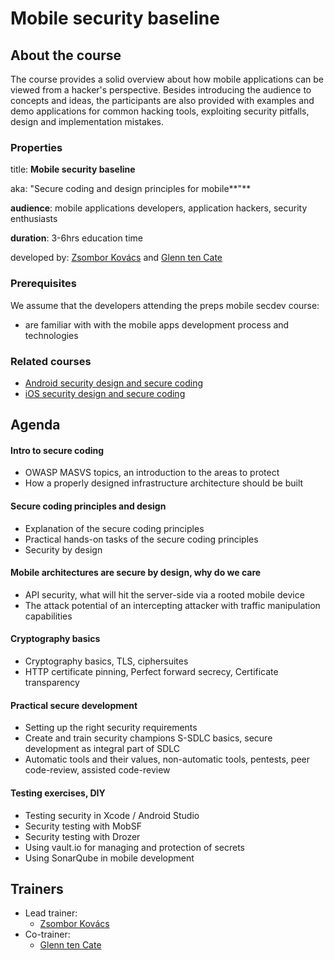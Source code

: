 # Mobile security baseline

## About the course

The course provides a solid overview about how mobile applications can be viewed from a hacker's perspective. Besides introducing the audience to concepts and ideas, the participants are also provided with examples and demo applications for common hacking tools, exploiting security pitfalls, design and implementation mistakes.

### Properties

title: **Mobile security baseline**

aka: "Secure coding and design principles for mobile**"**

**audience**: mobile applications developers, application hackers, security enthusiasts

**duration**: 3-6hrs education time

developed by: [Zsombor Kovács](../trainers/zsombor-kovacs.md) and [Glenn ten Cate](../trainers/glenn-ten-cate.md)

### Prerequisites

We assume that the developers attending the preps mobile secdev course:

* are familiar with with the mobile apps development process and technologies

### Related courses

* [Android security design and secure coding](../code/android.md)
* [iOS security design and secure coding](../code/ios.md)

## Agenda

#### Intro to secure coding

* OWASP MASVS topics, an introduction to the areas to protect 
* How a properly designed infrastructure architecture should be built 

#### Secure coding principles and design

* Explanation of the secure coding principles 
* Practical hands-on tasks of the secure coding principles 
* Security by design 

#### Mobile architectures are secure by design, why do we care

* API security, what will hit the server-side via a rooted mobile device
* The attack potential of an intercepting attacker with traffic manipulation capabilities 

#### Cryptography basics

* Cryptography basics, TLS, ciphersuites 
* HTTP certificate pinning, Perfect forward secrecy, Certificate transparency 

#### Practical secure development

* Setting up the right security requirements 
* Create and train security champions S-SDLC basics, secure development as integral part of SDLC 
* Automatic tools and their values, non-automatic tools, pentests, peer code-review, assisted code-review 

#### Testing exercises, DIY

* Testing security in Xcode / Android Studio 
* Security testing with MobSF 
* Security testing with Drozer 
* Using vault.io for managing and protection of secrets 
* Using SonarQube in mobile development

## Trainers

* Lead trainer:
  * [Zsombor Kovács](../trainers/zsombor-kovacs.md)
* Co-trainer:
  * ​[Glenn ten Cate](https://c.defdev.eu/trainers/glenn-ten-cate)

